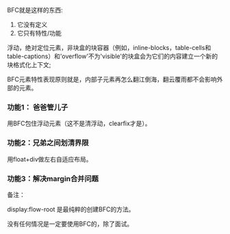 BFC就是这样的东西:

1. 它没有定义
2. 它只有特性/功能

浮动，绝对定位元素，非块盒的块容器（例如，inline-blocks，table-cells和table-captions）和'overflow'不为'visible'的块盒会为它们的内容建立一个新的块格式化上下文;

BFC元素特性表现原则就是，内部子元素再怎么翻江倒海，翻云覆雨都不会影响外部的元素。

### 功能1： 爸爸管儿子

用BFC包住浮动元素（这不是清浮动，clearfix才是）。

### 功能2：兄弟之间划清界限

用float+div做左右自适应布局。

### 功能3：解决margin合并问题


备注：

display:flow-root 是最纯粹的创建BFC的方法。

没有任何情况是一定要使用BFC的，除了面试。